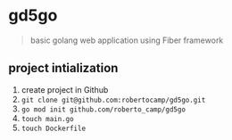 # gd5go
> basic golang web application using Fiber framework
## project intialization
1. create project in Github
2. `git clone git@github.com:robertocamp/gd5go.git`
3. `go mod init github.com/roberto_camp/gd5go`
4. `touch main.go`
5. `touch Dockerfile`

